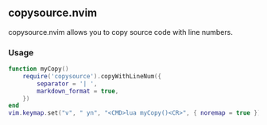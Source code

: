 ## copysource.nvim
copysource.nvim allows you to copy source code with line numbers.


### Usage

``` lua
function myCopy()
    require('copysource').copyWithLineNum({
        separator = '| ',
        markdown_format = true,
    })
end
vim.keymap.set("v", " yn", "<CMD>lua myCopy()<CR>", { noremap = true })
```

